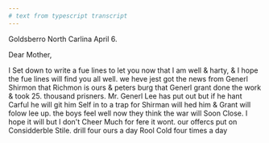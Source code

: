 ```yaml
---
# text from typescript transcript
---
```

Goldsberro North Carlina April 6.

Dear Mother,

I Set down to write a fue lines to let you now that I am well & harty, & I hope the fue lines will find you all well. we heve jest got the news from Generl Shirmon that Richmon is ours & peters burg that Generl grant done the work & took 25. thousand prisners. Mr. Generl Lee has put out but if he hant Carful he will git him Self in to a trap for Shirman will hed him & Grant will folow lee up. the boys feel well now they think the war will Soon Close. I hope it will but I don't Cheer Much for fere it wont. our offercs put on Considderble Stile. drill four ours a day Rool Cold four times a day